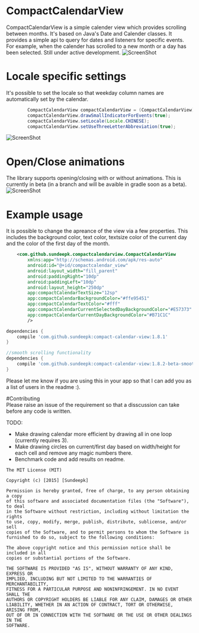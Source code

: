 # CompactCalendarView
CompactCalendarView is a simple calender view which provides scrolling between months. It's based on Java's Date and Calender classes. It provides a simple api to query for dates and listeners for specific events.  For example, when the calender has scrolled to a new month or a day has been selected.
Still under active developmemt.
![ScreenShot](https://github.com/SundeepK/CompactCalendarView/blob/master/images/compact-calendar-view-example.png)

# Locale specific settings
It's possible to set the locale so that weekday column names are automatically set by the calendar.
```java
        CompactCalendarView compactCalendarView = (CompactCalendarView) findViewById(R.id.compactcalendar_view);
        compactCalendarView.drawSmallIndicatorForEvents(true);
        compactCalendarView.setLocale(Locale.CHINESE);
        compactCalendarView.setUseThreeLetterAbbreviation(true);
```
![ScreenShot](https://github.com/SundeepK/CompactCalendarView/blob/master/images/chinese-locale-daynames.png)

# Open/Close animations
The library supports opening/closing with or without animations. This is currently in beta (in a branch and will be avaible in gradle soon as a beta).
![ScreenShot](https://github.com/SundeepK/CompactCalendarView/blob/master/images/compact_calendar_animation.gif)

# Example usage
It is possible to change the apreance of the view via a few properties. This includes the background color, text color, textsize color of the current day and the color of the first day of the month.

```xml
    <com.github.sundeepk.compactcalendarview.CompactCalendarView
        xmlns:app="http://schemas.android.com/apk/res-auto"
        android:id="@+id/compactcalendar_view"
        android:layout_width="fill_parent"
        android:paddingRight="10dp"
        android:paddingLeft="10dp"
        android:layout_height="250dp"
        app:compactCalendarTextSize="12sp"
        app:compactCalendarBackgroundColor="#ffe95451"
        app:compactCalendarTextColor="#fff"
        app:compactCalendarCurrentSelectedDayBackgroundColor="#E57373"
        app:compactCalendarCurrentDayBackgroundColor="#B71C1C"
        />

```
```gradle
dependencies {
    compile 'com.github.sundeepk:compact-calendar-view:1.8.1'
}

//smooth scrolling functionality
dependencies {
    compile 'com.github.sundeepk:compact-calendar-view:1.8.2-beta-smooth-scrolling'
}

```

Please let me know if you are using this in your app so that I can add you as a list of users in the readme :).

#Contributing  
Please raise an issue of the requirement so that a disscussion can take before any code is written.

TODO:
* Make drawing calendar more efficient by drawing all in one loop (currently requires 3).
* Make drawing circles on current/first day based on width/height for each cell and remove any magic numbers there.
* Benchmark code and add results on readme. 
 
```
The MIT License (MIT)

Copyright (c) [2015] [Sundeepk]

Permission is hereby granted, free of charge, to any person obtaining a copy
of this software and associated documentation files (the "Software"), to deal
in the Software without restriction, including without limitation the rights
to use, copy, modify, merge, publish, distribute, sublicense, and/or sell
copies of the Software, and to permit persons to whom the Software is
furnished to do so, subject to the following conditions:

The above copyright notice and this permission notice shall be included in all
copies or substantial portions of the Software.

THE SOFTWARE IS PROVIDED "AS IS", WITHOUT WARRANTY OF ANY KIND, EXPRESS OR
IMPLIED, INCLUDING BUT NOT LIMITED TO THE WARRANTIES OF MERCHANTABILITY,
FITNESS FOR A PARTICULAR PURPOSE AND NONINFRINGEMENT. IN NO EVENT SHALL THE
AUTHORS OR COPYRIGHT HOLDERS BE LIABLE FOR ANY CLAIM, DAMAGES OR OTHER
LIABILITY, WHETHER IN AN ACTION OF CONTRACT, TORT OR OTHERWISE, ARISING FROM,
OUT OF OR IN CONNECTION WITH THE SOFTWARE OR THE USE OR OTHER DEALINGS IN THE
SOFTWARE.
```
